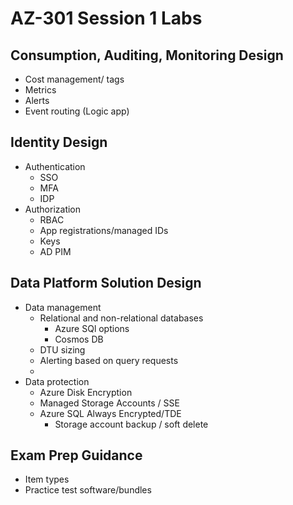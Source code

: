 # AZ-301 Session 1 Labs

## Consumption, Auditing, Monitoring Design

* Cost management/ tags
* Metrics
* Alerts
* Event routing (Logic app)

## Identity Design

* Authentication
    * SSO
    * MFA
    * IDP
* Authorization
  * RBAC
  * App registrations/managed IDs
  * Keys
  * AD PIM

## Data Platform Solution Design

* Data management
  * Relational and non-relational databases
    * Azure SQl options
    * Cosmos DB
  * DTU sizing
  * Alerting based on query requests
  *
* Data protection
  * Azure Disk Encryption
  * Managed Storage Accounts / SSE
  * Azure SQL Always Encrypted/TDE
    * Storage account backup / soft delete

## Exam Prep Guidance

* Item types
* Practice test software/bundles
